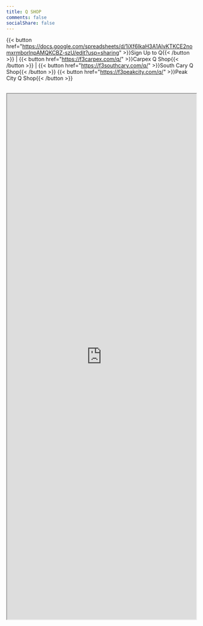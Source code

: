 ```yaml
---
title: Q SHOP
comments: false
socialShare: false
---
```


{{< button href="https://docs.google.com/spreadsheets/d/1iXf6IkaH3A1AlvKTKCE2nomxrmborlnpAMQKCBZ-szU/edit?usp=sharing" >}}Sign Up to Q{{< /button >}} |
{{< button href="https://f3carpex.com/q/" >}}Carpex Q Shop{{< /button >}} |
{{< button href="https://f3southcary.com/q/" >}}South Cary Q Shop{{< /button >}}
{{< button href="https://f3peakcity.com/q/" >}}Peak City Q Shop{{< /button >}}
<br/>
<br/>

<iframe src="https://docs.google.com/spreadsheets/d/1iXf6IkaH3A1AlvKTKCE2nomxrmborlnpAMQKCBZ-szU/edit?usp=sharinge"
    width="100%" 
    height="1400px"></iframe>
